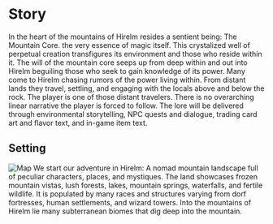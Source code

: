 # Story
In the heart of the mountains of Hirelm resides a sentient being: The Mountain Core. the very essence of magic itself. This crystalized well of perpetual creation transfigures its environment and those who reside within it. The will of the mountain core seeps up from deep within and out into Hirelm beguiling those who seek to gain knowledge of its power. 
Many come to Hirelm chasing rumors of the power living within. From distant lands they travel, settling, and engaging with the locals above and below the rock. The player is one of those distant travelers. 
There is no overarching linear narrative the player is forced to follow. The lore will be delivered through environmental storytelling, NPC quests and dialogue, trading card art and flavor text, and in-game item text.

## Setting
![Map](/img/map.jpg)
We start our adventure in Hirelm: A nomad mountain landscape full of peculiar characters, places, and mystiques. The land showcases frozen mountain vistas, lush forests, lakes, mountain springs, waterfalls, and fertile wildlife. It is populated by many races and structures varying from dorf fortresses, human settlements, and wizard towers. Into the mountains of Hirelm lie many subterranean biomes that dig deep into the mountain.